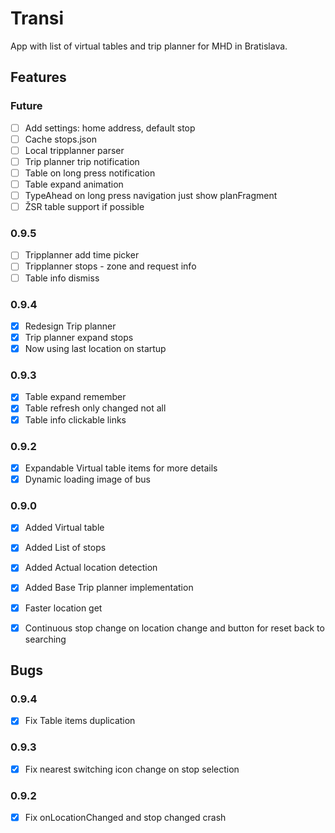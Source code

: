 # Transi

App with list of virtual tables and trip planner for MHD in Bratislava.

## Features

### Future  
- [ ] Add settings: home address, default stop
- [ ] Cache stops.json
- [ ] Local tripplanner parser
- [ ] Trip planner trip notification
- [ ] Table on long press notification
- [ ] Table expand animation
- [ ] TypeAhead on long press navigation just show planFragment
- [ ] ŽSR table support if possible

### 0.9.5
- [ ] Tripplanner add time picker
- [ ] Tripplanner stops - zone and request info
- [ ] Table info dismiss

### 0.9.4
- [x] Redesign Trip planner
- [x] Trip planner expand stops
- [x] Now using last location on startup

### 0.9.3
- [x] Table expand remember
- [x] Table refresh only changed not all
- [x] Table info clickable links

### 0.9.2
- [x] Expandable Virtual table items for more details
- [x] Dynamic loading image of bus

### 0.9.0
- [x] Added Virtual table
- [x] Added List of stops
- [x] Added Actual location detection
- [x] Added Base Trip planner implementation
- [x] Faster location get
- [x] Continuous stop change on location change and button for reset back to searching


## Bugs

### 0.9.4
- [X] Fix Table items duplication

### 0.9.3
- [x] Fix nearest switching icon change on stop selection

### 0.9.2
- [x] Fix onLocationChanged and stop changed crash
